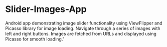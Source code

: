 # Slider-Images-App
 Android app demonstrating image slider functionality using ViewFlipper and Picasso library for image loading. Navigate through a series of images with left and right buttons. Images are fetched from URLs and displayed using Picasso for smooth loading."
